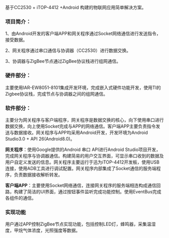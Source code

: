 基于CC2530 + iTOP-4412 +Android  构建的物联网应用简单解决方案。

### 项目简介：

1、由Android开发的客户端APP和网关程序通过Socket网络通信进行发送指令，接受数据。

2、网关程序通过串口通信与协调器（CC2530）进行数据交换。

3、协调器与ZigBee节点通过ZigBee协议栈进行组网通信。



### 硬件部分：

主要使用IAR-EW8051-8101集成开发环境，完成嵌入式硬件功能开发，使用TI的Zigbee协议栈，完成节点与协调器之间的组网通信。



### 软件部分：

主要分为网关程序与客户端程序，网关程序是数据交换的核心，向下使用串口进行数据交换，向上使用Socket完成与APP的网络通信。客户端APP主要负责指令发送与数据接收。网关程序与APP均采用Android开发，开发环境为Android Studio3.0 + API 26(Android8.0)。

**网关程序**：使用Google提供的Android 串口 API进行Android Studio项目开发，完成网关程序与协调器通信。构建简易的用户交互界面，可显示串口收到的数据及用户自定义发送的信息。网关程序主要运行于迅为iTOP-4412开发板，使用USB连接，使用ADB工具进行调试配置。网关程序内部集成了Socket通信的服务端程序，负责数据接收解析转发。

**客户端APP**：主要使用Socket网络通信，连接网关程序的服务端相连构成通信回路，构建了简洁的UI界面，通过按钮事件监听完成功能控制。使用EventBus完成各组件的通信。



### 实现功能

用户通过APP控制ZigBee节点实现功能，包括控制LED灯，蜂鸣器，采集温湿度，甲烷气体浓度，光照强度等数据。

